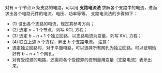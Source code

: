 对有 $n$ 个节点 $b$ 条支路的电路，可以用 **支路电流法** 求解各个支路中的电流，进而求出各个电路元件的电流、电压、功率等等。
支路电流法的步骤如下：
- (1) 设出各个支路的电流，规定其参考方向；
- (2) 选定 $n-1$ 个节点，列写 KCL 方程；
- (3) 选定 $b-n+1$ 个独立回路，以支路电流为变量，列写 KVL 方程；
- (4) 联立上述 $b$ 个方程，解出 $b$ 个支路电流。
注意：
- 选定独立回路时，对于平面电路，可以选择所有网孔为独立回路。可以证明恰好有 $b-n+1$ 个网孔。
- 对有受控源的电路，还需将各个受控源的控制量用变量（支路电流）表示出来。

